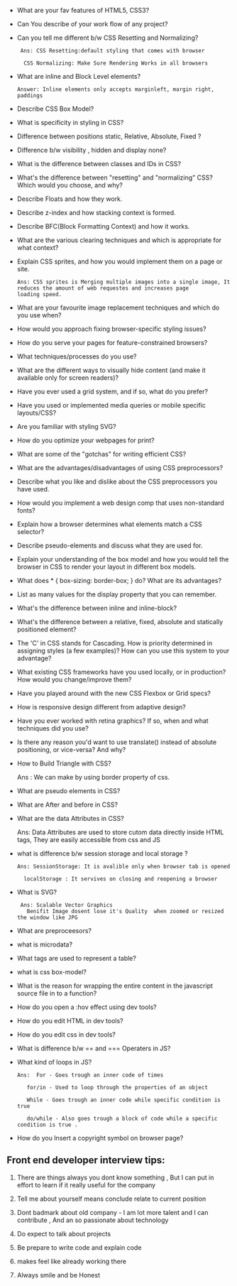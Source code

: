 - What are your fav features of HTML5, CSS3?

- Can You describe of your work flow of any project?

- Can you tell me different b/w CSS Resetting and Normalizing?

       Ans: CSS Resetting:default styling that comes with browser

        CSS Normalizing: Make Sure Rendering Works in all browsers 


- What are inline and Block Level elements?

      Answer: Inline elements only accepts marginleft, margin right, paddings
     
- Describe CSS Box Model?

- What is specificity in styling in CSS?

- Difference between  positions static, Relative, Absolute, Fixed ?

- Difference b/w visibility , hidden and display none?


- What is the difference between classes and IDs in CSS?

- What's the difference between "resetting" and "normalizing" CSS? Which would you choose, and why?

- Describe Floats and how they work.

- Describe z-index and how stacking context is formed.

- Describe BFC(Block Formatting Context) and how it works.

- What are the various clearing techniques and which is appropriate for what context?

- Explain CSS sprites, and how you would implement them on a page or site.

      Ans: CSS sprites is Merging multiple images into a single image, It reduces the amount of web requestes and increases page                    loading speed.

- What are your favourite image replacement techniques and which do you use when?

- How would you approach fixing browser-specific styling issues?

- How do you serve your pages for feature-constrained browsers?

- What techniques/processes do you use?

- What are the different ways to visually hide content (and make it available only for screen readers)?

- Have you ever used a grid system, and if so, what do you prefer?

- Have you used or implemented media queries or mobile specific layouts/CSS?

- Are you familiar with styling SVG?

- How do you optimize your webpages for print?

- What are some of the "gotchas" for writing efficient CSS?

- What are the advantages/disadvantages of using CSS preprocessors?

- Describe what you like and dislike about the CSS preprocessors you have used.

- How would you implement a web design comp that uses non-standard fonts?

- Explain how a browser determines what elements match a CSS selector?

- Describe pseudo-elements and discuss what they are used for.

- Explain your understanding of the box model and how you would tell the browser in CSS to render your layout in different box models.

- What does * { box-sizing: border-box; } do? What are its advantages?

- List as many values for the display property that you can remember.

- What's the difference between inline and inline-block?

- What's the difference between a relative, fixed, absolute and statically positioned element?

- The 'C' in CSS stands for Cascading. How is priority determined in assigning styles (a few examples)? How can you use this system to     your advantage?

- What existing CSS frameworks have you used locally, or in production? How would you change/improve them?

- Have you played around with the new CSS Flexbox or Grid specs?

- How is responsive design different from adaptive design?

- Have you ever worked with retina graphics? If so, when and what techniques did you use?

- Is there any reason you'd want to use translate() instead of absolute positioning, or vice-versa? And why?


- How to Build Triangle with CSS?

    Ans : We can make by using border property of css.

- What are pseudo elements in CSS?

- What are After and before in CSS?

- What are the data Attributes in CSS?
  
    Ans: Data Attributes are used to store cutom data directly inside HTML tags, They are easily accessible from css and JS

- what is difference b/w session storage and local storage ?

      Ans: SessionStorage: It is avalible only when browser tab is opened 
       
        localStorage : It servives on closing and reopening a browser 

- What is SVG?
   
       Ans: Scalable Vector Graphics 
         Benifit Image dosent lose it's Quality  when zoomed or resized the window like JPG


- What are preproceesors?

- what is microdata?

- What tags are used to represent a table?

- what is css box-model?

- What is the reason for wrapping the entire content in the javascript source file in to a function?

- How do you open a :hov effect using dev tools?

- How do you edit HTML in dev tools?

- How do you edit css in dev tools?

- What is difference b/w == and === Operaters in JS?

- What kind of loops in JS?
  
      Ans:  For - Goes trough an inner code of times
      
         for/in - Used to loop through the properties of an object

         While - Goes trough an inner code while specific condition is true 

         do/while - Also goes trough a block of code while a specific condition is true .

- How do you Insert a copyright symbol on browser page?



## Front end developer interview tips:

  1) There are things always you dont know something , But I can put in effort to learn if it really useful for the company 

  2) Tell me about yourself means conclude relate to current position

  3) Dont badmark about old company - I am lot more talent and I can contribute , And an so passionate about technology 

  4) Do expect to talk about projects 

  5) Be prepare to write code and explain code 

  6) makes feel like already working there

  7) Always smile and be Honest 

  







